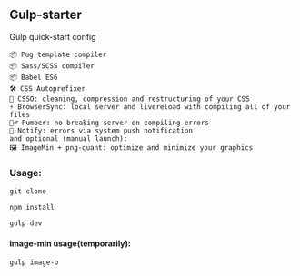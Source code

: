 ## Gulp-starter
Gulp quick-start config


    📦 Pug template compiler
    📦 Sass/SCSS compiler
    📦 Babel ES6
    🛠️ CSS Autoprefixer
    💎 CSSO: cleaning, compression and restructuring of your CSS
    ⚡ BrowserSync: local server and livereload with compiling all of your files
    🤦‍♂️ Pumber: no breaking server on compiling errors
    🤔 Notify: errors via system push notification
    and optional (manual launch):
    🖼️ ImageMin + png-quant: optimize and minimize your graphics


### Usage:
```
git clone
```
```
npm install
```
```
gulp dev
```

#### image-min usage(temporarily): 
```
gulp image-o
```
